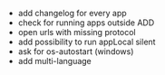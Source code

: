 - add changelog for every app
- check for running apps outside ADD
- open urls with missing protocol
- add possibility to run appLocal silent
- ask for os-autostart (windows)
- add multi-language